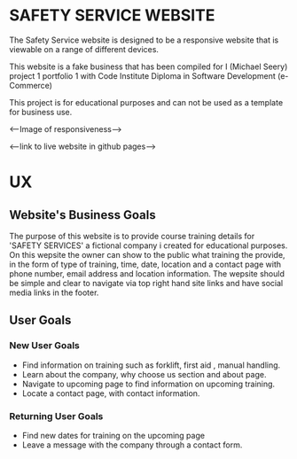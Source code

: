 # SAFETY SERVICE WEBSITE
The Safety Service website is designed to be a responsive website that is viewable on a range of different devices.

This website is a fake business that has been compiled for I (Michael Seery) project 1 portfolio 1 with Code Institute Diploma in Software Development (e-Commerce)

This project is for educational purposes and can not be used as a template for business use. 

<--Image of responsiveness-->

<--link to live website in github pages-->

# UX
## Website's Business Goals

The purpose of this website is to provide course training details for 'SAFETY SERVICES' a fictional company i created for educational purposes. On this wepsite the owner can show to the public what training the provide, in the form of type of training, time, date, location and a contact page with phone number, email address and location information. The wepsite should be simple and clear to navigate via top right hand site links and have social media links in the footer.

## User Goals

### New User Goals
* Find information on training such as forklift, first aid , manual handling.
* Learn about the company, why choose us section and about page.
* Navigate to upcoming page to find information on upcoming training.
* Locate a contact page, with contact information.

### Returning User Goals
* Find new dates for training on the upcoming page
* Leave a message with the company through a contact form.
